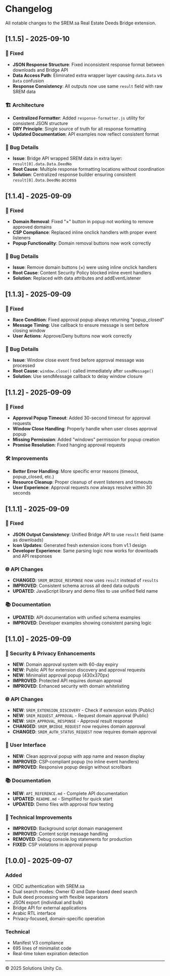 # Changelog

All notable changes to the SREM.sa Real Estate Deeds Bridge extension.

## [1.1.5] - 2025-09-10

### 🔧 Fixed
- **JSON Response Structure**: Fixed inconsistent response format between downloads and Bridge API
- **Data Access Path**: Eliminated extra wrapper layer causing `data.Data` vs `Data` confusion
- **Response Consistency**: All outputs now use same `result` field with raw SREM data

### 🏗️ Architecture
- **Centralized Formatter**: Added `response-formatter.js` utility for consistent JSON structure
- **DRY Principle**: Single source of truth for all response formatting
- **Updated Documentation**: API examples now reflect consistent format

### 🐛 Bug Details
- **Issue**: Bridge API wrapped SREM data in extra layer: `result[0].data.Data.DeedNo`
- **Root Cause**: Multiple response formatting locations without coordination
- **Solution**: Centralized response builder ensuring consistent `result[0].Data.DeedNo` access

## [1.1.4] - 2025-09-09

### 🔧 Fixed
- **Domain Removal**: Fixed "×" button in popup not working to remove approved domains
- **CSP Compliance**: Replaced inline onclick handlers with proper event listeners
- **Popup Functionality**: Domain removal buttons now work correctly

### 🐛 Bug Details
- **Issue**: Remove domain buttons (×) were using inline onclick handlers
- **Root Cause**: Content Security Policy blocked inline event handlers
- **Solution**: Replaced with data attributes and addEventListener

## [1.1.3] - 2025-09-09

### 🔧 Fixed
- **Race Condition**: Fixed approval popup always returning "popup_closed"
- **Message Timing**: Use callback to ensure message is sent before closing window
- **User Actions**: Approve/Deny buttons now work correctly

### 🐛 Bug Details
- **Issue**: Window close event fired before approval message was processed
- **Root Cause**: `window.close()` called immediately after `sendMessage()`
- **Solution**: Use sendMessage callback to delay window closure

## [1.1.2] - 2025-09-09

### 🔧 Fixed
- **Approval Popup Timeout**: Added 30-second timeout for approval requests
- **Window Close Handling**: Properly handle when user closes approval popup
- **Missing Permission**: Added "windows" permission for popup creation
- **Promise Resolution**: Fixed hanging approval requests

### 🛠️ Improvements
- **Better Error Handling**: More specific error reasons (timeout, popup_closed, etc.)
- **Resource Cleanup**: Proper cleanup of event listeners and timeouts
- **User Experience**: Approval requests now always resolve within 30 seconds

## [1.1.1] - 2025-09-09

### 🔧 Fixed
- **JSON Output Consistency**: Unified Bridge API to use `result` field (same as downloads)
- **Icon Updates**: Generated fresh extension icons from v1.1 design
- **Developer Experience**: Same parsing logic now works for downloads and API responses

### 🌐 API Changes
- **CHANGED**: `SREM_BRIDGE_RESPONSE` now uses `result` instead of `results`
- **IMPROVED**: Consistent schema across all deed data outputs
- **UPDATED**: JavaScript library and demo files to use unified field name

### 📚 Documentation
- **UPDATED**: API documentation with unified schema examples
- **IMPROVED**: Developer examples showing consistent parsing logic

## [1.1.0] - 2025-09-09

### 🔐 Security & Privacy Enhancements
- **NEW**: Domain approval system with 60-day expiry
- **NEW**: Public API for extension discovery and approval requests
- **NEW**: Minimalist approval popup (430x370px)
- **IMPROVED**: Protected API requires domain approval
- **IMPROVED**: Enhanced security with domain whitelisting

### 🌐 API Changes
- **NEW**: `SREM_EXTENSION_DISCOVERY` - Check if extension exists (Public)
- **NEW**: `SREM_REQUEST_APPROVAL` - Request domain approval (Public)
- **NEW**: `SREM_APPROVAL_RESPONSE` - Approval result response
- **CHANGED**: `SREM_BRIDGE_REQUEST` now requires domain approval
- **CHANGED**: `SREM_AUTH_STATUS_REQUEST` now requires domain approval

### 🎨 User Interface
- **NEW**: Clean approval popup with app name and reason display
- **IMPROVED**: CSP-compliant popup (no inline event handlers)
- **IMPROVED**: Responsive popup design without scrollbars

### 📚 Documentation
- **NEW**: `API_REFERENCE.md` - Complete API documentation
- **UPDATED**: `README.md` - Simplified for quick start
- **UPDATED**: Demo files with approval flow testing

### 🔧 Technical Improvements
- **IMPROVED**: Background script domain management
- **IMPROVED**: Content script message handling
- **REMOVED**: Debug console.log statements for production
- **FIXED**: CSP violations in approval popup

## [1.0.0] - 2025-09-07

### Added
- OIDC authentication with SREM.sa
- Dual search modes: Owner ID and Date-based deed search
- Bulk deed processing with flexible separators
- JSON export (individual and bulk)
- Bridge API for external applications
- Arabic RTL interface
- Privacy-focused, domain-specific operation

### Technical
- Manifest V3 compliance
- 695 lines of minimalist code
- Real-time token expiration detection

---
© 2025 Solutions Unity Co.
